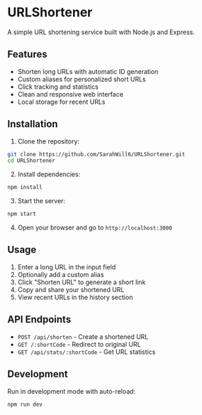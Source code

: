 # URLShortener

A simple URL shortening service built with Node.js and Express.

## Features
- Shorten long URLs with automatic ID generation
- Custom aliases for personalized short URLs
- Click tracking and statistics
- Clean and responsive web interface
- Local storage for recent URLs

## Installation

1. Clone the repository:
```bash
git clone https://github.com/SarahWill6/URLShortener.git
cd URLShortener
```

2. Install dependencies:
```bash
npm install
```

3. Start the server:
```bash
npm start
```

4. Open your browser and go to `http://localhost:3000`

## Usage

1. Enter a long URL in the input field
2. Optionally add a custom alias
3. Click "Shorten URL" to generate a short link
4. Copy and share your shortened URL
5. View recent URLs in the history section

## API Endpoints

- `POST /api/shorten` - Create a shortened URL
- `GET /:shortCode` - Redirect to original URL
- `GET /api/stats/:shortCode` - Get URL statistics

## Development

Run in development mode with auto-reload:
```bash
npm run dev
```